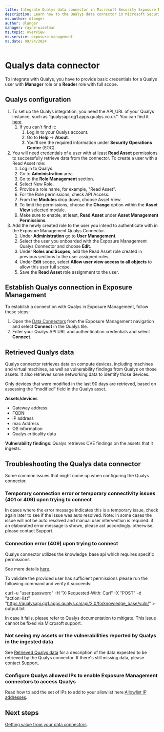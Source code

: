 ```yaml
---
title: Integrate Qualys data connector in Microsoft Security Exposure Management
description: Learn how to the Qualys data connector in Microsoft Security Exposure Management.
ms.author: dlanger
author: dlanger
manager: rayne-wiselman
ms.topic: overview
ms.service: exposure-management
ms.date: 09/24/2024
---
```


# Qualys data connector

To integrate with Qualys, you have to provide basic credentials for a Qualys user with **Manager** role or a **Reader** role with full scope.

## Qualys configuration

1. To set up the Qualys integration, you need the API_URL of your Qualys instance, such as “qualysapi.qg1.apps.qualys.co.uk”. You can find it [here](https://www.qualys.com/platform-identification/).
   1. If you can't find it:
      1. Log in to your Qualys account.
      2. Go to **Help** → **About**.
      3. You'll see the required information under **Security Operations Center** (SOC).
1. You will need credentials of a user with at least **Read Asset** permissions to successfully retrieve data from the connector. To create a user with a Read Asset role:
   1. Log in to Qualys.
   2. Go to **Administration** area.
   3. Go to the **Role Management** section.
   4. Select New Role.
   5. Provide a role name, for example, "Read Asset".
   6. For the Role permissions, check API Access.
   7. From the **Modules** drop down, choose Asset View.
   8. To limit the permissions, choose the **Change** option within the **Asset View** selected module.
   9. Make sure to enable, at least, **Read Asset** under **Asset Management Permissions**.
1. Add the newly created role to the user you intend to authenticate with in the Exposure Management Qualys Connector.
   1. Under **Administration** go to **User** **Management**.
   2. Select the user you onboarded with the Exposure Management Qualys Connector and choose **Edit**.
   3. Under **Roles and Scopes**, add the Read Asset role created in previous sections to the user assigned roles.
   4. Under **Edit** scope, select **Allow user view access to all objects** to allow this user full scope.
   5. Save the **Read Asset** role assignment to the user.

## Establish Qualys connection in Exposure Management

To establish a connection with Qualys in Exposure Management, follow these steps:

1. Open the [Data Connectors](https://security.microsoft.com/exposure-data-connectors) from the Exposure Management navigation and select **Connect** in the Qualys tile.
1. Enter your Qualys API URL and authentication credentials and select **Connect**.

## Retrieved Qualys data

Qualys connector retrieves data on compute devices, including machines and virtual machines, as well as vulnerability findings from Qualys on those assets. It also retrieves some networking data to identify those devices.

Only devices that were modified in the last 90 days are retrieved, based on assessing the "modified" field in the Qualys asset.

**Assets/devices**

- Gateway address
- FQDN
- IP address
- mac Address
- OS information
- Qualys criticality data

**Vulnerability findings**: Qualys retrieves CVE findings on the assets that it ingests.

## Troubleshooting the Qualys data connector

Some common issues that might come up when configuring the Qualys connector.

### Temporary connection error or temporary connectivity issues (401 or 409) upon trying to connect

In cases where the error message indicates this is a temporary issue, check again later to see if the issue was auto resolved.
Note: in some cases the issue will not be auto resolved and manual user intervention is required. if an elaborated error message is shown, please act accordingly. otherwise, please contact Support.

### Connection error (409) upon trying to connect

Qualys connector utilizes the knowledge_base api which requires specific permissions.

See more details [here](https://cdn2.qualys.com/docs/qualys-api-vmpc-user-guide.pdf).

To validate the provided user has sufficient permissions please run the following command and verify it succeeds:

curl -u "user:password" -H "X-Requested-With: Curl" -X "POST"
-d "action=list"
"https://qualysapi.qg1.apps.qualys.ca/api/2.0/fo/knowledge_base/vuln/" >
output.txt

In case it fails, please refer to Qualys documentation to mitigate.
This issue cannot be fixed via Microsoft support.

### Not seeing my assets or the vulnerabilities reported by Qualys in the ingested data

See [Retrieved Qualys data](#retrieved-qualys-data) for a description of the  data expected to be retrieved by the Qualys connector.
If there's still missing data, please contact Support.

### Configure Qualys allowed IPs to enable Exposure Management connectors to access Qualys

Read how to add the set of IPs to add to your allowlist here:[Allowlist IP addresses](configure-data-connectors.md#allowlist-ip-addresses).

## Next steps

[Getting value from your data connectors](value-data-connectors.md).
